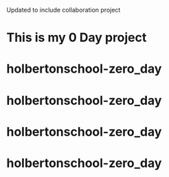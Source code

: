 Updated to include collaboration project
# This is my 0 Day project
# holbertonschool-zero_day
# holbertonschool-zero_day
# holbertonschool-zero_day
# holbertonschool-zero_day
